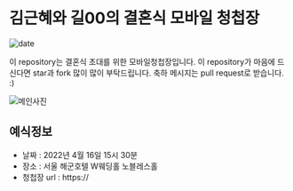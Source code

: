 # 김근혜와 길00의 결혼식 모바일 청첩장

![date](https://img.shields.io/date/1558189800.svg?style=for-the-badge)

이 repository는 결혼식 초대를 위한 모바일청첩장입니다. 이 repository가 마음에 드신다면 star과 fork 많이 많이 부탁드립니다. 축하 메시지는 pull request로 받습니다. :)

![메인사진](https://github.com/AndersonChoi/wedding-card/raw/master/docs/images/pic2.jpeg)

## 예식정보

- 날짜 : 2022년 4월 16일 15시 30분
- 장소 : 서울 해군호텔 W웨딩홀 노블레스홀
- 청첩장 url : https://
